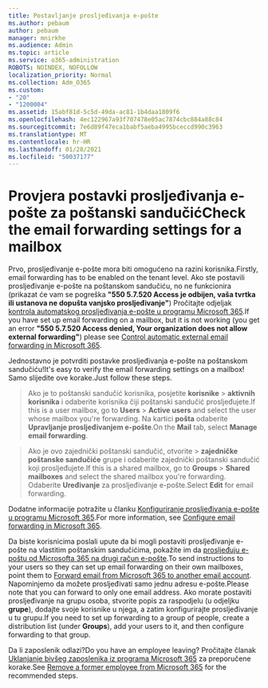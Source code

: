 ```yaml
---
title: Postavljanje prosljeđivanja e-pošte
ms.author: pebaum
author: pebaum
manager: mnirkhe
ms.audience: Admin
ms.topic: article
ms.service: o365-administration
ROBOTS: NOINDEX, NOFOLLOW
localization_priority: Normal
ms.collection: Adm_O365
ms.custom:
- "20"
- "1200004"
ms.assetid: 15abf81d-5c5d-49da-ac81-1b4daa1809f6
ms.openlocfilehash: 4ec122967a93f707478e05ac7874cbc884a88c84
ms.sourcegitcommit: 7e6d89f47eca1babf5aeba4995bceccd990c3963
ms.translationtype: MT
ms.contentlocale: hr-HR
ms.lasthandoff: 01/28/2021
ms.locfileid: "50037177"
---
```

# <a name="check-the-email-forwarding-settings-for-a-mailbox"></a><span data-ttu-id="ca87a-102">Provjera postavki prosljeđivanja e-pošte za poštanski sandučić</span><span class="sxs-lookup"><span data-stu-id="ca87a-102">Check the email forwarding settings for a mailbox</span></span>

<span data-ttu-id="ca87a-103">Prvo, prosljeđivanje e-pošte mora biti omogućeno na razini korisnika.</span><span class="sxs-lookup"><span data-stu-id="ca87a-103">Firstly, email forwarding has to be enabled on the tenant level.</span></span> <span data-ttu-id="ca87a-104">Ako ste postavili prosljeđivanje e-pošte na poštanskom sandučiću, no ne funkcionira (prikazat će vam se pogreška **"550 5.7.520 Access je odbijen, vaša tvrtka ili ustanova ne dopušta vanjsko prosljeđivanje"**) Pročitajte odjeljak [kontrola automatskog prosljeđivanja e-pošte u programu Microsoft 365](https://docs.microsoft.com/microsoft-365/security/office-365-security/external-email-forwarding?view=o365-worldwide).</span><span class="sxs-lookup"><span data-stu-id="ca87a-104">If you have set up email forwarding on a mailbox, but it is not working (you get an error **"550 5.7.520 Access denied, Your organization does not allow external forwarding"**) please see [Control automatic external email forwarding in Microsoft 365](https://docs.microsoft.com/microsoft-365/security/office-365-security/external-email-forwarding?view=o365-worldwide).</span></span>

<span data-ttu-id="ca87a-105">Jednostavno je potvrditi postavke prosljeđivanja e-pošte na poštanskom sandučiću!</span><span class="sxs-lookup"><span data-stu-id="ca87a-105">It's easy to verify the email forwarding settings on a mailbox!</span></span> <span data-ttu-id="ca87a-106">Samo slijedite ove korake.</span><span class="sxs-lookup"><span data-stu-id="ca87a-106">Just follow these steps.</span></span>
  
> <span data-ttu-id="ca87a-107">Ako je to poštanski sandučić korisnika, posjetite **korisnike** \> **aktivnih korisnika** i odaberite korisnika čiji poštanski sandučić prosljeđujete.</span><span class="sxs-lookup"><span data-stu-id="ca87a-107">If this is a user mailbox, go to **Users** \> **Active users** and select the user whose mailbox you're forwarding.</span></span> <span data-ttu-id="ca87a-108">Na kartici **pošta** odaberite **Upravljanje prosljeđivanjem e-pošte**.</span><span class="sxs-lookup"><span data-stu-id="ca87a-108">On the **Mail** tab, select **Manage email forwarding**.</span></span>

> <span data-ttu-id="ca87a-109">Ako je ovo zajednički poštanski sandučić, otvorite  \> **zajedničke poštanske sandučiće** grupe i odaberite zajednički poštanski sandučić koji prosljeđujete.</span><span class="sxs-lookup"><span data-stu-id="ca87a-109">If this is a shared mailbox, go to **Groups** \> **Shared mailboxes** and select the shared mailbox you're forwarding.</span></span> <span data-ttu-id="ca87a-110">Odaberite **Uređivanje** za prosljeđivanje e-pošte.</span><span class="sxs-lookup"><span data-stu-id="ca87a-110">Select **Edit** for email forwarding.</span></span>

<span data-ttu-id="ca87a-111">Dodatne informacije potražite u članku [Konfiguriranje prosljeđivanja e-pošte u programu Microsoft 365](https://docs.microsoft.com/microsoft-365/admin/email/configure-email-forwarding).</span><span class="sxs-lookup"><span data-stu-id="ca87a-111">For more information, see [Configure email forwarding in Microsoft 365](https://docs.microsoft.com/microsoft-365/admin/email/configure-email-forwarding).</span></span>
  
<span data-ttu-id="ca87a-112">Da biste korisnicima poslali upute da bi mogli postaviti prosljeđivanje e-pošte na vlastitim poštanskim sandučićima, pokažite im da [prosljeđuju e-poštu od Microsofta 365 na drugi račun e-pošte](https://support.office.com/article/Forward-email-from-Office-365-to-another-email-account-1ed4ee1e-74f8-4f53-a174-86b748ff6a0e).</span><span class="sxs-lookup"><span data-stu-id="ca87a-112">To send instructions to your users so they can set up email forwarding on their own mailboxes, point them to [Forward email from Microsoft 365 to another email account](https://support.office.com/article/Forward-email-from-Office-365-to-another-email-account-1ed4ee1e-74f8-4f53-a174-86b748ff6a0e).</span></span> <span data-ttu-id="ca87a-113">Napominjemo da možete prosljeđivati samo jednu adresu e-pošte.</span><span class="sxs-lookup"><span data-stu-id="ca87a-113">Please note that you can forward to only one email address.</span></span> <span data-ttu-id="ca87a-114">Ako morate postaviti prosljeđivanje na grupu osoba, stvorite popis za raspodjelu (u odjeljku **grupe**), dodajte svoje korisnike u njega, a zatim konfigurirajte prosljeđivanje u tu grupu.</span><span class="sxs-lookup"><span data-stu-id="ca87a-114">If you need to set up forwarding to a group of people, create a distribution list (under **Groups**), add your users to it, and then configure forwarding to that group.</span></span>
  
<span data-ttu-id="ca87a-115">Da li zaposlenik odlazi?</span><span class="sxs-lookup"><span data-stu-id="ca87a-115">Do you have an employee leaving?</span></span> <span data-ttu-id="ca87a-116">Pročitajte članak [Uklanjanje bivšeg zaposlenika iz programa Microsoft 365](https://docs.microsoft.com/microsoft-365/admin/add-users/remove-former-employee) za preporučene korake.</span><span class="sxs-lookup"><span data-stu-id="ca87a-116">See [Remove a former employee from Microsoft 365](https://docs.microsoft.com/microsoft-365/admin/add-users/remove-former-employee) for the recommended steps.</span></span>